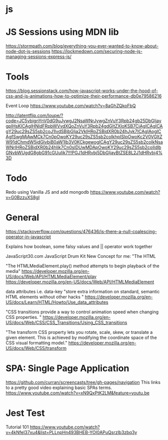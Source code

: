 # js

# JS Sessions using MDN lib
https://stormpath.com/blog/everything-you-ever-wanted-to-know-about-node-dot-js-sessions
https://lockmedown.com/securing-node-js-managing-sessions-express-js/

# Tools

https://blog.sessionstack.com/how-javascript-works-under-the-hood-of-css-and-js-animations-how-to-optimize-their-performance-db0e79586216

Event Loop
https://www.youtube.com/watch?v=8aGhZQkoFbQ

http://latentflip.com/loupe/?code=JC5vbignYnV0dG9uJywgJ2NsaWNrJywgZnVuY3Rpb24gb25DbGljaygpIHsKICAgIHNldFRpbWVvdXQoZnVuY3Rpb24gdGltZXIoKSB7CiAgICAgICAgY29uc29sZS5sb2coJ1lvdSBjbGlja2VkIHRoZSBidXR0b24hJyk7ICAgIAogICAgfSwgMjAwMCk7Cn0pOwoKY29uc29sZS5sb2coIkhpISIpOwoKc2V0VGltZW91dChmdW5jdGlvbiB0aW1lb3V0KCkgewogICAgY29uc29sZS5sb2coIkNsaWNrIHRoZSBidXR0b24hIik7Cn0sIDUwMDApOwoKY29uc29sZS5sb2coIldlbGNvbWUgdG8gbG91cGUuIik7!!!PGJ1dHRvbj5DbGljayBtZSE8L2J1dHRvbj4%3D

# Todo
Redo using Vanilla JS and add mongodb
https://www.youtube.com/watch?v=G0BzzuXS8gI

# General
https://stackoverflow.com/questions/476436/is-there-a-null-coalescing-operator-in-javascript

Explains how boolean, some falsy values and || operator work together

JavaScript30.com
JavaScript Drum Kit
New Concept for me:
"The HTML <audio> element is used to embed sound content in documents." 
https://developer.mozilla.org/en-US/docs/Web/HTML/Element/audio

"The HTMLMediaElement.play() method attempts to begin playback of the media"
https://developer.mozilla.org/en-US/docs/Web/API/HTMLMediaElement/play
https://developer.mozilla.org/en-US/docs/Web/API/HTMLMediaElement

data attributes i.e. data-key
"store extra information on standard, semantic HTML elements without other hacks "
https://developer.mozilla.org/en-US/docs/Learn/HTML/Howto/Use_data_attributes

"CSS transitions provide a way to control animation speed when changing CSS properties. "
https://developer.mozilla.org/en-US/docs/Web/CSS/CSS_Transitions/Using_CSS_transitions

"The transform CSS property lets you rotate, scale, skew, or translate a given element. This is achieved by modifying the coordinate space of the CSS visual formatting model."
https://developer.mozilla.org/en-US/docs/Web/CSS/transform


# SPA: Single Page Application

https://github.com/curran/screencasts/tree/gh-pages/navigation
This links to a pretty good video explaining basic SPAs terms. https://www.youtube.com/watch?v=xN9QxPtK2LM&feature=youtu.be

# Jest Test

Tutorial 101
https://www.youtube.com/watch?v=4kNfeI37xu4&list=PLLnpHn493BHEB-YOl0APuQsrzlb3zbq3y
